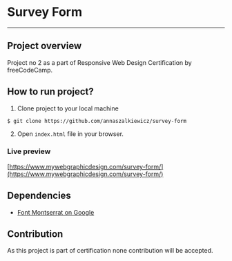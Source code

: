 # Survey Form
---

## Project overview

Project no 2 as a part of Responsive Web Design Certification by freeCodeCamp.

## How to run project?

1. Clone project to your local machine

```
$ git clone https://github.com/annaszalkiewicz/survey-form
```

2. Open `index.html` file in your browser.

### Live preview

[https://www.mywebgraphicdesign.com/survey-form/](https://www.mywebgraphicdesign.com/survey-form/)

## Dependencies

* [Font Montserrat on Google](https://fonts.google.com/specimen/Montserrat)

## Contribution

As this project is part of certification none contribution will be accepted.